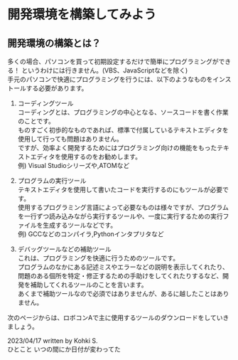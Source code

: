 # 開発環境を構築してみよう
## 開発環境の構築とは？
多くの場合、パソコンを買って初期設定するだけで簡単にプログラミングができる！
というわけには行きません。(VBS、JavaScriptなどを除く)  
手元のパソコンで快適にプログラミングを行うには、以下のようなものをインストールする必要があります。  

1. コーディングツール  
コーディングとは、プログラミングの中心となる、ソースコードを書く作業のことです。  
ものすごく初歩的なものであれば、標準で付属しているテキストエディタを使用して行っても問題はありません。  
ですが、効率よく開発するためにはプログラミング向けの機能をもったテキストエディタを使用するのをお勧めします。  
例) Visual Studioシリーズや,ATOMなど

2. プログラムの実行ツール  
テキストエディタを使用して書いたコードを実行するのにもツールが必要です。  
使用するプログラミング言語によって必要なものは様々ですが、プログラムを一行ずつ読み込みながら実行するツールや、一度に実行するための実行ファイルを生成するツールなどです。  
例) GCCなどのコンパイラ,Pythonインタプリタなど

3. デバッグツールなどの補助ツール  
これは、プログラミングを快適に行うためのツールです。  
プログラムのなかにある記述ミスやエラーなどの説明を表示してくれたり、問題のある個所を特定・修正するための手助けをしてくれたりするなど、開発を補助してくれるツールのことを言います。  
あくまで補助ツールなので必須ではありませんが、あるに越したことはありません。

次のページからは、ロボコンAで主に使用するツールのダウンロードをしていきましょう。

2023/04/17 written by Kohki S.  
ひとこと いつの間にか日付が変わってた


